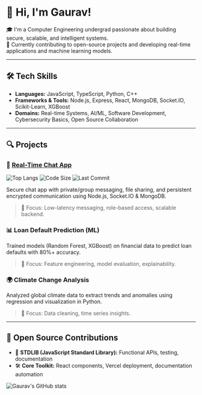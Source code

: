# 👋 Hi, I'm Gaurav!

🎓 I'm a Computer Engineering undergrad passionate about building secure, scalable, and intelligent systems.  
🚀 Currently contributing to open-source projects and developing real-time applications and machine learning models.

---

## 🛠️ Tech Skills

- **Languages:** JavaScript, TypeScript, Python, C++
- **Frameworks & Tools:** Node.js, Express, React, MongoDB, Socket.IO, Scikit-Learn, XGBoost
- **Domains:** Real-time Systems, AI/ML, Software Development, Cybersecurity Basics, Open Source Collaboration

---

## 🔍 Projects

### 🔐 [Real-Time Chat App](https://github.com/G4URAV001/Real-Time-Chat-App) 
![Top Langs](https://img.shields.io/github/languages/top/G4URAV001/Real-Time-Chat-App)
![Code Size](https://img.shields.io/github/languages/code-size/G4URAV001/Real-Time-Chat-App)
![Last Commit](https://img.shields.io/github/last-commit/G4URAV001/Real-Time-Chat-App) 

Secure chat app with private/group messaging, file sharing, and persistent encrypted communication using Node.js, Socket.IO & MongoDB.  
> 🧠 Focus: Low-latency messaging, role-based access, scalable backend.

### 📊 Loan Default Prediction (ML)  
Trained models (Random Forest, XGBoost) on financial data to predict loan defaults with 80%+ accuracy.  
> 🧠 Focus: Feature engineering, model evaluation, explainability.

### 🌍 Climate Change Analysis  
Analyzed global climate data to extract trends and anomalies using regression and visualization in Python.  
> 🧠 Focus: Data cleaning, time series insights.

---

## 🤝 Open Source Contributions

- 🔧 **STDLIB (JavaScript Standard Library):** Functional APIs, testing, documentation
- 🛠️ **Core Toolkit:** React components, Vercel deployment, documentation automation

![Gaurav's GitHub stats](https://github-readme-stats.vercel.app/api?username=G4URAV001&show_icons=true&theme=dracula)





